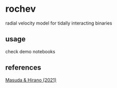 # rochev

radial velocity model for tidally interacting binaries



## usage

check demo notebooks



## references

[Masuda & Hirano (2021)](https://ui.adsabs.harvard.edu/abs/2021ApJ...910L..17M/abstract)



